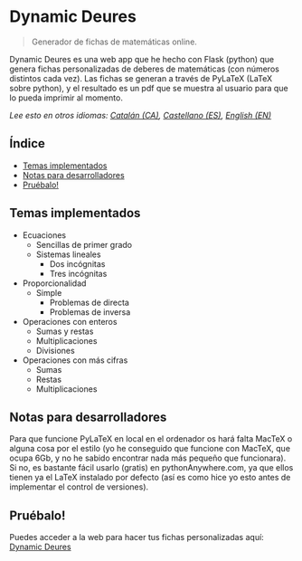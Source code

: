 # Dynamic Deures

> Generador de fichas de matemáticas online.

Dynamic Deures es una web app que he hecho con Flask (python) que genera fichas personalizadas de deberes de matemáticas (con números distintos cada vez).
Las fichas se generan a través de PyLaTeX (LaTeX sobre python), y el resultado es un pdf que se muestra al usuario para que lo pueda imprimir al momento.

_Lee esto en otros idiomas: [Catalán (CA)](README.md), [Castellano (ES)](README.es.md), [English (EN)](README.en.md)_
## Índice
- [Temas implementados](#temas-implementados)
- [Notas para desarrolladores](#notas-para-desarrolladores)
- [Pruébalo!](#pruébalo)

## Temas implementados
- Ecuaciones
  - Sencillas de primer grado
  - Sistemas lineales
    - Dos incógnitas
    - Tres incógnitas
- Proporcionalidad
  - Simple
    - Problemas de directa
    - Problemas de inversa
- Operaciones con enteros
  - Sumas y restas
  - Multiplicaciones
  - Divisiones
- Operaciones con más cifras
  - Sumas
  - Restas
  - Multiplicaciones

## Notas para desarrolladores
Para que funcione PyLaTeX en local en el ordenador os hará falta MacTeX o alguna cosa por el estilo (yo he conseguido que funcione con MacTeX, que ocupa 6Gb, y no he sabido encontrar nada más pequeño que funcionara).
Si no, es bastante fácil usarlo (gratis) en pythonAnywhere.com, ya que ellos tienen ya el LaTeX instalado por defecto (así es como hice yo esto antes de implementar el control de versiones).

## Pruébalo!
Puedes acceder a la web para hacer tus fichas personalizadas aquí: [Dynamic Deures](http://bit.ly/DynamicDeures)

